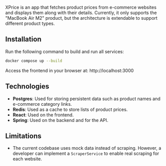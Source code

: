
XPrice is an app that fetches product prices from e-commerce websites and displays them along with their details. Currently, it only supports the "MacBook Air M2" product, but the architecture is extendable to support different product types.

## Installation

Run the following command to build and run all services:
```bash
docker compose up --build
```

Access the frontend in your browser at:
http://localhost:3000

## Technologies
- **Postgres**: Used for storing persistent data such as product names and e-commerce category links.
- **Redis**: Used as a cache to store lists of product prices.
- **React**: Used on the frontend.
- **Spring**: Used on the backend and for the API.

## Limitations
- The current codebase uses mock data instead of scraping. However, a developer can implement a `ScraperService` to enable real scraping for each website.
